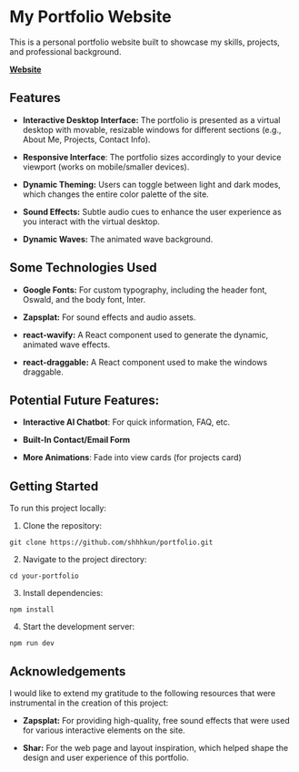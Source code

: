 # My Portfolio Website

This is a personal portfolio website built to showcase my skills, projects, and professional background.

[**Website**](https://serjo.vercel.app/)

## Features

- **Interactive Desktop Interface:** The portfolio is presented as a virtual desktop with movable, resizable windows for different sections (e.g., About Me, Projects, Contact Info).

- **Responsive Interface**: The portfolio sizes accordingly to your device viewport (works on mobile/smaller devices).

- **Dynamic Theming:** Users can toggle between light and dark modes, which changes the entire color palette of the site.

- **Sound Effects:** Subtle audio cues to enhance the user experience as you interact with the virtual desktop.

- **Dynamic Waves:** The animated wave background.

## Some Technologies Used

- **Google Fonts:** For custom typography, including the header font, Oswald, and the body font, Inter.

- **Zapsplat:** For sound effects and audio assets.

- **react-wavify:** A React component used to generate the dynamic, animated wave effects.

- **react-draggable:** A React component used to make the windows draggable.

## Potential Future Features:

- **Interactive AI Chatbot**: For quick information, FAQ, etc.

- **Built-In Contact/Email Form**

- **More Animations**: Fade into view cards (for projects card)

## Getting Started

To run this project locally:

1. Clone the repository:

```
git clone https://github.com/shhhkun/portfolio.git
```

2. Navigate to the project directory:

```
cd your-portfolio
```

3. Install dependencies:

```
npm install
```

4. Start the development server:

```
npm run dev
```

## Acknowledgements

I would like to extend my gratitude to the following resources that were instrumental in the creation of this project:

- **Zapsplat:** For providing high-quality, free sound effects that were used for various interactive elements on the site.

- **Shar:** For the web page and layout inspiration, which helped shape the design and user experience of this portfolio.
